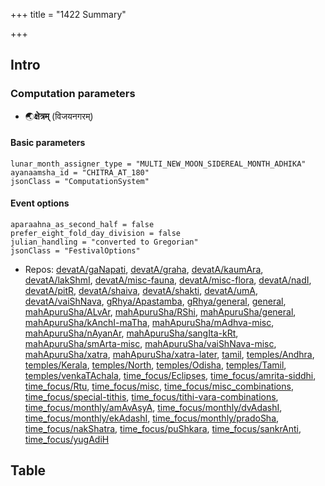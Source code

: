 +++
title = "1422 Summary"

+++
## Intro
### Computation parameters
- 🌏**क्षेत्रम्** (विजयनगरम्)

#### Basic parameters
```
lunar_month_assigner_type = "MULTI_NEW_MOON_SIDEREAL_MONTH_ADHIKA"
ayanaamsha_id = "CHITRA_AT_180"
jsonClass = "ComputationSystem"

```

#### Event options
 ```
aparaahna_as_second_half = false
prefer_eight_fold_day_division = false
julian_handling = "converted to Gregorian"
jsonClass = "FestivalOptions"

```
- Repos: [devatA/gaNapati](https://github.com/jyotisham/adyatithi/tree/master/devatA/gaNapati), [devatA/graha](https://github.com/jyotisham/adyatithi/tree/master/devatA/graha), [devatA/kaumAra](https://github.com/jyotisham/adyatithi/tree/master/devatA/kaumAra), [devatA/lakShmI](https://github.com/jyotisham/adyatithi/tree/master/devatA/lakShmI), [devatA/misc-fauna](https://github.com/jyotisham/adyatithi/tree/master/devatA/misc-fauna), [devatA/misc-flora](https://github.com/jyotisham/adyatithi/tree/master/devatA/misc-flora), [devatA/nadI](https://github.com/jyotisham/adyatithi/tree/master/devatA/nadI), [devatA/pitR](https://github.com/jyotisham/adyatithi/tree/master/devatA/pitR), [devatA/shaiva](https://github.com/jyotisham/adyatithi/tree/master/devatA/shaiva), [devatA/shakti](https://github.com/jyotisham/adyatithi/tree/master/devatA/shakti), [devatA/umA](https://github.com/jyotisham/adyatithi/tree/master/devatA/umA), [devatA/vaiShNava](https://github.com/jyotisham/adyatithi/tree/master/devatA/vaiShNava), [gRhya/Apastamba](https://github.com/jyotisham/adyatithi/tree/master/gRhya/Apastamba), [gRhya/general](https://github.com/jyotisham/adyatithi/tree/master/gRhya/general), [general](https://github.com/jyotisham/adyatithi/tree/master/general), [mahApuruSha/ALvAr](https://github.com/jyotisham/adyatithi/tree/master/mahApuruSha/ALvAr), [mahApuruSha/RShi](https://github.com/jyotisham/adyatithi/tree/master/mahApuruSha/RShi), [mahApuruSha/general](https://github.com/jyotisham/adyatithi/tree/master/mahApuruSha/general), [mahApuruSha/kAnchI-maTha](https://github.com/jyotisham/adyatithi/tree/master/mahApuruSha/kAnchI-maTha), [mahApuruSha/mAdhva-misc](https://github.com/jyotisham/adyatithi/tree/master/mahApuruSha/mAdhva-misc), [mahApuruSha/nAyanAr](https://github.com/jyotisham/adyatithi/tree/master/mahApuruSha/nAyanAr), [mahApuruSha/sangIta-kRt](https://github.com/jyotisham/adyatithi/tree/master/mahApuruSha/sangIta-kRt), [mahApuruSha/smArta-misc](https://github.com/jyotisham/adyatithi/tree/master/mahApuruSha/smArta-misc), [mahApuruSha/vaiShNava-misc](https://github.com/jyotisham/adyatithi/tree/master/mahApuruSha/vaiShNava-misc), [mahApuruSha/xatra](https://github.com/jyotisham/adyatithi/tree/master/mahApuruSha/xatra), [mahApuruSha/xatra-later](https://github.com/jyotisham/adyatithi/tree/master/mahApuruSha/xatra-later), [tamil](https://github.com/jyotisham/adyatithi/tree/master/tamil), [temples/Andhra](https://github.com/jyotisham/adyatithi/tree/master/temples/Andhra), [temples/Kerala](https://github.com/jyotisham/adyatithi/tree/master/temples/Kerala), [temples/North](https://github.com/jyotisham/adyatithi/tree/master/temples/North), [temples/Odisha](https://github.com/jyotisham/adyatithi/tree/master/temples/Odisha), [temples/Tamil](https://github.com/jyotisham/adyatithi/tree/master/temples/Tamil), [temples/venkaTAchala](https://github.com/jyotisham/adyatithi/tree/master/temples/venkaTAchala), [time_focus/Eclipses](https://github.com/jyotisham/adyatithi/tree/master/time_focus/Eclipses), [time_focus/amrita-siddhi](https://github.com/jyotisham/adyatithi/tree/master/time_focus/amrita-siddhi), [time_focus/Rtu](https://github.com/jyotisham/adyatithi/tree/master/time_focus/Rtu), [time_focus/misc](https://github.com/jyotisham/adyatithi/tree/master/time_focus/misc), [time_focus/misc_combinations](https://github.com/jyotisham/adyatithi/tree/master/time_focus/misc_combinations), [time_focus/special-tithis](https://github.com/jyotisham/adyatithi/tree/master/time_focus/special-tithis), [time_focus/tithi-vara-combinations](https://github.com/jyotisham/adyatithi/tree/master/time_focus/tithi-vara-combinations), [time_focus/monthly/amAvAsyA](https://github.com/jyotisham/adyatithi/tree/master/time_focus/monthly/amAvAsyA), [time_focus/monthly/dvAdashI](https://github.com/jyotisham/adyatithi/tree/master/time_focus/monthly/dvAdashI), [time_focus/monthly/ekAdashI](https://github.com/jyotisham/adyatithi/tree/master/time_focus/monthly/ekAdashI), [time_focus/monthly/pradoSha](https://github.com/jyotisham/adyatithi/tree/master/time_focus/monthly/pradoSha), [time_focus/nakShatra](https://github.com/jyotisham/adyatithi/tree/master/time_focus/nakShatra), [time_focus/puShkara](https://github.com/jyotisham/adyatithi/tree/master/time_focus/puShkara), [time_focus/sankrAnti](https://github.com/jyotisham/adyatithi/tree/master/time_focus/sankrAnti), [time_focus/yugAdiH](https://github.com/jyotisham/adyatithi/tree/master/time_focus/yugAdiH)


## Table
  <div class="spreadsheet" src="../1422.toml" fullHeightWithRowsPerScreen=8> </div>